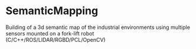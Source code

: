 # SemanticMapping
Building of a 3d semantic map of the industrial environments using multiple sensors mounted on a fork-lift robot (C/C++/ROS/LIDAR/RGBD/PCL/OpenCV)
